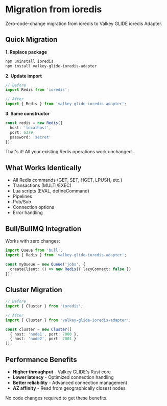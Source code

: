 # Migration from ioredis

Zero-code-change migration from ioredis to Valkey GLIDE ioredis Adapter.

## Quick Migration

**1. Replace package**
```bash
npm uninstall ioredis
npm install valkey-glide-ioredis-adapter
```

**2. Update import**
```typescript
// Before
import Redis from 'ioredis';

// After
import { Redis } from 'valkey-glide-ioredis-adapter';
```

**3. Same constructor**
```typescript
const redis = new Redis({
  host: 'localhost',
  port: 6379,
  password: 'secret'
});
```

That's it! All your existing Redis operations work unchanged.

## What Works Identically

- All Redis commands (GET, SET, HGET, LPUSH, etc.)
- Transactions (MULTI/EXEC)
- Lua scripts (EVAL, defineCommand)
- Pipelines
- Pub/Sub
- Connection options
- Error handling

## Bull/BullMQ Integration

Works with zero changes:

```typescript
import Queue from 'bull';
import { Redis } from 'valkey-glide-ioredis-adapter';

const myQueue = new Queue('jobs', {
  createClient: () => new Redis({ lazyConnect: false })
});
```

## Cluster Migration

```typescript
// Before
import { Cluster } from 'ioredis';

// After
import { Cluster } from 'valkey-glide-ioredis-adapter';

const cluster = new Cluster([
  { host: 'node1', port: 7000 },
  { host: 'node2', port: 7001 }
]);
```

## Performance Benefits

- **Higher throughput** - Valkey GLIDE's Rust core
- **Lower latency** - Optimized connection handling
- **Better reliability** - Advanced connection management
- **AZ affinity** - Read from geographically closest nodes

No code changes required to get these benefits.